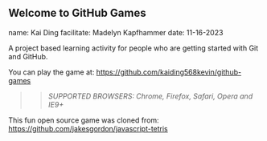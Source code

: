 ## Welcome to GitHub Games

name: Kai Ding
facilitate: Madelyn Kapfhammer
date: 11-16-2023


A project based learning activity for people who are getting started with Git and GitHub.

You can play the game at: https://github.com/kaiding568kevin/github-games

>> _*SUPPORTED BROWSERS*: Chrome, Firefox, Safari, Opera and IE9+_

This fun open source game was cloned from: https://github.com/jakesgordon/javascript-tetris

